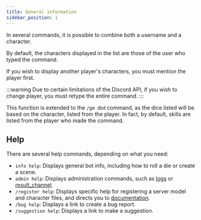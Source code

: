 ```yaml
---
title: General information
sidebar_position: 1
---
```


In several commands, it is possible to combine both a username and a character. 

By default, the characters displayed in the list are those of the user who typed the command. 

If you wish to display another player's characters, you must mention the player first. 

:::warning
Due to certain limitations of the Discord API, if you wish to change player, you must retype the entire command.
:::

This function is extended to the `/gm dbd` command, as the dice listed will be based on the character, listed from the player. In fact, by default, skills are listed from the player who made the command.

## Help

There are several help commands, depending on what you need:
- `info help`: Displays general bot info, including how to roll a die or create a scene.
- `admin help`: Displays administration commands, such as [logs](../admin/config/index.md#administration-logs) or [result_channel](../admin/config/index.md#save-results-result_channel).
- `/register help`: Displays specific help for registering a server model and character files, and directs you to [documentation](../admin/model/index.md).
- `/bug help`: Displays a link to create a bug report.
- `/suggestion help`: Displays a link to make a suggestion.